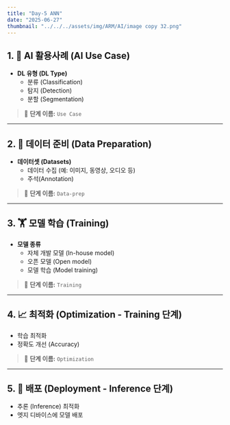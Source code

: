 ```yaml
---
title: "Day-5 ANN" 
date: "2025-06-27"
thumbnail: "../../../assets/img/ARM/AI/image copy 32.png"
---
```


## 1. 🧠 AI 활용사례 (AI Use Case)
- **DL 유형 (DL Type)**  
  - 분류 (Classification)  
  - 탐지 (Detection)  
  - 분할 (Segmentation)  

> 📌 **단계 이름:** `Use Case`

---

## 2. 📂 데이터 준비 (Data Preparation)
- **데이터셋 (Datasets)**  
  - 데이터 수집 (예: 이미지, 동영상, 오디오 등)  
  - 주석(Annotation)

> 📌 **단계 이름:** `Data-prep`

---

## 3. 🏋️ 모델 학습 (Training)
- **모델 종류**  
  - 자체 개발 모델 (In-house model)  
  - 오픈 모델 (Open model)  
  - 모델 학습 (Model training)

> 📌 **단계 이름:** `Training`

---

## 4. 📈 최적화 (Optimization - Training 단계)
- 학습 최적화  
- 정확도 개선 (Accuracy)

> 📌 **단계 이름:** `Optimization`

---

## 5. 🚀 배포 (Deployment - Inference 단계)
- 추론 (Inference) 최적화  
- 엣지 디바이스에 모델 배포

